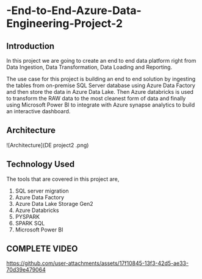 # -End-to-End-Azure-Data-Engineering-Project-2


## Introduction
In this project we are going to create an end to end data platform right from Data Ingestion, Data Transformation, Data Loading and Reporting. 

The use case for this project is building an end to end solution by ingesting the tables from on-premise SQL Server database using Azure Data Factory and then store the data in Azure Data Lake. Then Azure databricks is used to transform the RAW data to the most cleanest form of data and  finally using Microsoft Power BI to integrate with Azure synapse analytics to build an interactive dashboard. 

## Architecture
![Architecture](DE project2 .png)

## Technology Used
The tools that are covered in this project are,

1. SQL server migration 
2. Azure Data Factory
3. Azure Data Lake Storage Gen2
4. Azure Databricks
5. PYSPARK
6. SPARK SQL
7. Microsoft Power BI

## COMPLETE VIDEO 
https://github.com/user-attachments/assets/17f10845-13f3-42d5-ae33-70d39e479064

